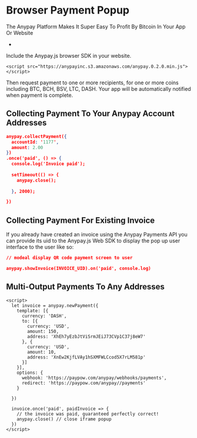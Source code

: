 # Browser Payment Popup

The Anypay Platform Makes It Super Easy To Profit By Bitcoin In Your App Or Website

-

Include the Anypay.js browser SDK in your website.

```
<script src="https://anypayinc.s3.amazonaws.com/anypay.0.2.0.min.js"></script>
```

Then request payment to one or more recipients, for one or more coins including BTC, BCH, BSV, LTC, DASH. Your app will be automatically notified when payment is complete.

## Collecting Payment To Your Anypay Account Addresses

```json
anypay.collectPayment({                                                                                               
  accountId: '1177',                                                                                                  
  amount: 2.00                                                                                                        
})                                                                                                                    
.once('paid', () => {                                                                                                                                                                                                                         
  console.log('Invoice paid');                                                                                        
                                                                                                                       
  setTimeout(() => {                                                                                                                                                                                                                           
    anypay.close();                                                                                                   
                                                                                                                            
  }, 2000);                                                                                                           

})                                                                                                                    
```

## Collecting Payment For Existing Invoice

If you already have created an invoice using the Anypay Payments API you can provide its uid to the Anypay.js Web SDK to display the pop up user interface to the user like so:

```json
// modeal display QR code payment screen to user

anypay.showInvoice(INVOICE_UID).on('paid', console.log)
```

## Multi-Output Payments To Any Addresses

```
<script>
  let invoice = anypay.newPayment({
    template: [{
      currency: 'DASH',
      to: [{
        currency: 'USD',
        amount: 150,
        address: 'XhEh7yEzbJtViSrmJEiJ73CVp1C37j8eW7'
      }, {
        currency: 'USD',
        amount: 10,
        address: 'XnEw2KjfLVAy1hSXMFWLCcod5X7rLM581p'
      }]
    }],
    options: {
      webhook: 'https://paypow.com/anypay/webhooks/payments',
      redirect: 'https://paypow.com/anypay//payments'
    }
  
  })
  
  invoice.once('paid', paidInvoice => {
    // the invoice was paid, guaranteed perfectly correct!
    anypay.close() // close iframe popup
  })
</script>
```